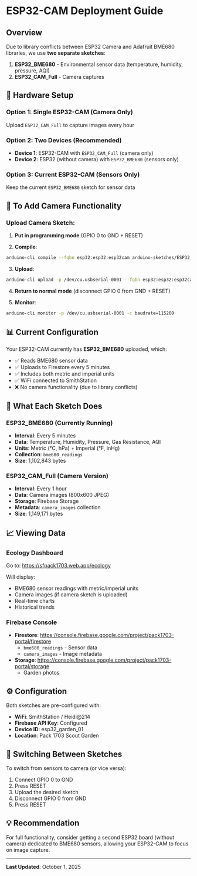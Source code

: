 # ESP32-CAM Deployment Guide

## Overview

Due to library conflicts between ESP32 Camera and Adafruit BME680 libraries, we use **two separate sketches**:

1. **ESP32_BME680** - Environmental sensor data (temperature, humidity, pressure, AQI)
2. **ESP32_CAM_Full** - Camera captures

## 🔧 Hardware Setup

### Option 1: Single ESP32-CAM (Camera Only)
Upload `ESP32_CAM_Full` to capture images every hour

### Option 2: Two Devices (Recommended)
- **Device 1**: ESP32-CAM with `ESP32_CAM_Full` (camera only)
- **Device 2**: ESP32 (without camera) with `ESP32_BME680` (sensors only)

### Option 3: Current ESP32-CAM (Sensors Only)
Keep the current `ESP32_BME680` sketch for sensor data

## 📸 To Add Camera Functionality

### Upload Camera Sketch:

1. **Put in programming mode** (GPIO 0 to GND + RESET)

2. **Compile**:
```bash
arduino-cli compile --fqbn esp32:esp32:esp32cam arduino-sketches/ESP32_CAM_Full
```

3. **Upload**:
```bash
arduino-cli upload -p /dev/cu.usbserial-0001 --fqbn esp32:esp32:esp32cam arduino-sketches/ESP32_CAM_Full
```

4. **Return to normal mode** (disconnect GPIO 0 from GND + RESET)

5. **Monitor**:
```bash
arduino-cli monitor -p /dev/cu.usbserial-0001 -c baudrate=115200
```

## 📊 Current Configuration

Your ESP32-CAM currently has **ESP32_BME680** uploaded, which:
- ✅ Reads BME680 sensor data
- ✅ Uploads to Firestore every 5 minutes
- ✅ Includes both metric and imperial units
- ✅ WiFi connected to SmithStation
- ❌ No camera functionality (due to library conflicts)

## 🎯 What Each Sketch Does

### ESP32_BME680 (Currently Running)
- **Interval**: Every 5 minutes
- **Data**: Temperature, Humidity, Pressure, Gas Resistance, AQI
- **Units**: Metric (°C, hPa) + Imperial (°F, inHg)
- **Collection**: `bme680_readings`
- **Size**: 1,102,843 bytes

### ESP32_CAM_Full (Camera Version)
- **Interval**: Every 1 hour
- **Data**: Camera images (800x600 JPEG)
- **Storage**: Firebase Storage
- **Metadata**: `camera_images` collection
- **Size**: 1,149,171 bytes

## 📈 Viewing Data

### Ecology Dashboard
Go to: https://sfpack1703.web.app/ecology

Will display:
- BME680 sensor readings with metric/imperial units
- Camera images (if camera sketch is uploaded)
- Real-time charts
- Historical trends

### Firebase Console
- **Firestore**: https://console.firebase.google.com/project/pack1703-portal/firestore
  - `bme680_readings` - Sensor data
  - `camera_images` - Image metadata
- **Storage**: https://console.firebase.google.com/project/pack1703-portal/storage
  - Garden photos

## ⚙️ Configuration

Both sketches are pre-configured with:
- **WiFi**: SmithStation / Heidi@214
- **Firebase API Key**: Configured
- **Device ID**: esp32_garden_01
- **Location**: Pack 1703 Scout Garden

## 🔄 Switching Between Sketches

To switch from sensors to camera (or vice versa):
1. Connect GPIO 0 to GND
2. Press RESET
3. Upload the desired sketch
4. Disconnect GPIO 0 from GND
5. Press RESET

## 💡 Recommendation

For full functionality, consider getting a second ESP32 board (without camera) dedicated to BME680 sensors, allowing your ESP32-CAM to focus on image capture.

---

**Last Updated**: October 1, 2025













